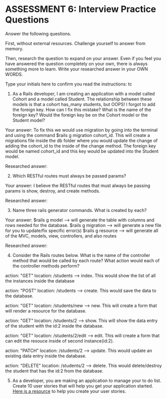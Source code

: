 # ASSESSMENT 6: Interview Practice Questions

Answer the following questions.

First, without external resources. Challenge yourself to answer from memory.

Then, research the question to expand on your answer. Even if you feel you have answered the question completely on your own, there is always something more to learn. Write your researched answer in your OWN WORDS.

Type your initials here to confirm you read the instructions: tc

1. As a Rails developer, I am creating an application with a model called Cohort and a model called Student. The relationship between these models is that a cohort has_many students, but OOPS! I forgot to add the foreign key. How can I fix this mistake? What is the name of the foreign key? Would the foreign key be on the Cohort model or the Student model?

Your answer: To fix this we would use migration by going into the terminal and using the command $rails g migration cohort_id. This will create a migrations file inside the db folder where you would update the change of adding the cohort_id to the inside of the change method. The foreign key would be named cohort_id and this key would be updated into the Student model. 

Researched answer:

2. Which RESTful routes must always be passed params?

Your answer: I believe the RESTful routes that must always be passing params is show, destroy, and create methods. 

Researched answer:

3. Name three rails generator commands. What is created by each?

Your answer: $rails g model --> will generate the table with columns and rows needed for the database.
$rails g migration --> will generate a new file for you to update/fix specific error(s)
$rails g resource --> will generate all of the MVC, models, view, controllers, and also routes

Researched answer:

4. Consider the Rails routes below. What is the name of the controller method that would be called by each route? What action would each of the controller methods perform?

action: "GET" location: /students --> index. This would show the list of all the instances inside the database

action: "POST" location: /students --> create. This would save the data to the database.

action: "GET" location: /students/new --> new. This will create a form that will render a resource for the database.

action: "GET" location: /students/2 --> show. This will show the data entry of the student with the id:2 inside the database.

action: "GET" location: /students/2/edit --> edit. This will create a form that can edit the resouce inside of second instance(id:2).

action: "PATCH" location: /students/2 --> update. This would update an existing data entry inside the database.

action: "DELETE" location: /students/2 --> delete. This would delete/destroy the student that has the id:2 from the database.

5. As a developer, you are making an application to manage your to do list. Create 10 user stories that will help you get your application started. [Here is a resource](https://www.atlassian.com/agile/project-management/user-stories) to help you create your user stories.
